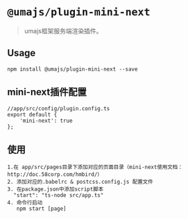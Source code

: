# `@umajs/plugin-mini-next`

> umajs框架服务端渲染插件。

## Usage

```
npm install @umajs/plugin-mini-next --save

```
## mini-next插件配置
```
//app/src/config/plugin.config.ts
export default {
    'mini-next': true
};
```

## 使用
```
1.在 app/src/pages目录下添加对应的页面目录（mini-next使用文档：http://doc.58corp.com/hmbird/）
2. 添加对应的.babelrc & postcss.config.js 配置文件
3. 在package.json中添加script脚本
  "start": "ts-node src/app.ts"
4. 命令行启动
   npm start [page]
```



